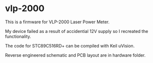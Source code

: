 # vlp-2000

This is a firmware for VLP-2000 Laser Power Meter.

My device failed as a result of accidential 12V supply so I recreated the functionality.

The code for STC89C516RD+ can be compiled with Keil uVision.

Reverse engineered schematic and PCB layout are in hardware folder.
